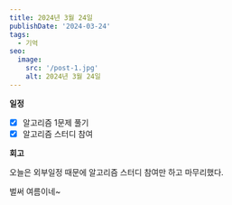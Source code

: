 ```yaml
---
title: 2024년 3월 24일
publishDate: '2024-03-24'
tags:
  - 기억
seo:
  image:
    src: '/post-1.jpg'
    alt: 2024년 3월 24일
---
```


**일정**

- [x] 알고리즘 1문제 풀기
- [x] 알고리즘 스터디 참여

**회고**

오늘은 외부일정 때문에 알고리즘 스터디 참여만 하고 마무리했다.

벌써 여름이네~

